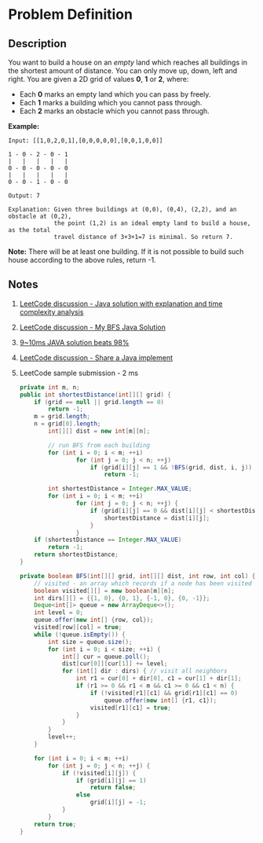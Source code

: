 # Problem Definition

## Description

You want to build a house on an *empty* land which reaches all buildings in the shortest amount of distance. You can only move up, down, left and right. You are given a 2D grid of values **0**, **1** or **2**, where:

* Each **0** marks an empty land which you can pass by freely.
* Each **1** marks a building which you cannot pass through.
* Each **2** marks an obstacle which you cannot pass through.

**Example:**

```plaintext
Input: [[1,0,2,0,1],[0,0,0,0,0],[0,0,1,0,0]]

1 - 0 - 2 - 0 - 1
|   |   |   |   |
0 - 0 - 0 - 0 - 0
|   |   |   |   |
0 - 0 - 1 - 0 - 0

Output: 7

Explanation: Given three buildings at (0,0), (0,4), (2,2), and an obstacle at (0,2),
             the point (1,2) is an ideal empty land to build a house, as the total 
             travel distance of 3+3+1=7 is minimal. So return 7.
```

**Note:** There will be at least one building. If it is not possible to build such house according to the above rules, return -1.

## Notes

1. [LeetCode discussion - Java solution with explanation and time complexity analysis](https://leetcode.com/explore/interview/card/google/63/sorting-and-searching-4/364/discuss/76891/Java-solution-with-explanation-and-time-complexity-analysis/184960)
1. [LeetCode discussion - My BFS Java Solution](https://leetcode.com/explore/interview/card/google/63/sorting-and-searching-4/364/discuss/76942/My-BFS-Java-Solution)
1. [9~10ms JAVA solution beats 98%](https://leetcode.com/explore/interview/card/google/63/sorting-and-searching-4/364/discuss/76930/9~10ms-JAVA-solution-beats-98)
1. [LeetCode discussion - Share a Java implement](https://leetcode.com/explore/interview/card/google/63/sorting-and-searching-4/364/discuss/76886/Share-a-Java-implement)
1. LeetCode sample submission - 2 ms

    ```java
    private int m, n;
    public int shortestDistance(int[][] grid) {
        if (grid == null || grid.length == 0)
            return -1;
        m = grid.length;
        n = grid[0].length;
            int[][] dist = new int[m][n];

            // run BFS from each building
            for (int i = 0; i < m; ++i) 
                    for (int j = 0; j < n; ++j)
                        if (grid[i][j] == 1 && !BFS(grid, dist, i, j))
                            return -1;

            int shortestDistance = Integer.MAX_VALUE;
            for (int i = 0; i < m; ++i)
                    for (int j = 0; j < n; ++j) {
                        if (grid[i][j] == 0 && dist[i][j] < shortestDistance) {
                            shortestDistance = dist[i][j];
                        }
                    }
        if (shortestDistance == Integer.MAX_VALUE)
            return -1;
        return shortestDistance;
    }

    private boolean BFS(int[][] grid, int[][] dist, int row, int col) {
        // visited - an array which records if a node has been visited or not
        boolean visited[][] = new boolean[m][n];
        int dirs[][] = {{1, 0}, {0, 1}, {-1, 0}, {0, -1}};
        Deque<int[]> queue = new ArrayDeque<>();
        int level = 0;
        queue.offer(new int[] {row, col});
        visited[row][col] = true;
        while (!queue.isEmpty()) {
            int size = queue.size();
            for (int i = 0; i < size; ++i) {
                int[] cur = queue.poll(); 
                dist[cur[0]][cur[1]] += level;
                for (int[] dir : dirs) { // visit all neighbors
                    int r1 = cur[0] + dir[0], c1 = cur[1] + dir[1];
                    if (r1 >= 0 && r1 < m && c1 >= 0 && c1 < n) {
                        if (!visited[r1][c1] && grid[r1][c1] == 0)
                            queue.offer(new int[] {r1, c1});
                        visited[r1][c1] = true;
                    }
                }
            }
            level++;
        }

        for (int i = 0; i < m; ++i)
            for (int j = 0; j < n; ++j) {
                if (!visited[i][j]) {
                    if (grid[i][j] == 1)
                        return false;
                    else 
                        grid[i][j] = -1;
                }
            }
        return true;
    }
    ```